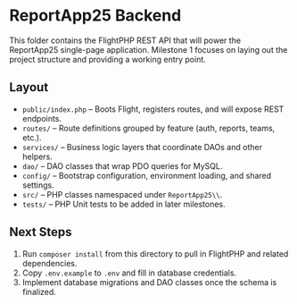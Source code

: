 # ReportApp25 Backend

This folder contains the FlightPHP REST API that will power the ReportApp25 single-page application. Milestone 1 focuses on laying out the project structure and providing a working entry point.

## Layout

- `public/index.php` – Boots Flight, registers routes, and will expose REST endpoints.
- `routes/` – Route definitions grouped by feature (auth, reports, teams, etc.).
- `services/` – Business logic layers that coordinate DAOs and other helpers.
- `dao/` – DAO classes that wrap PDO queries for MySQL.
- `config/` – Bootstrap configuration, environment loading, and shared settings.
- `src/` – PHP classes namespaced under `ReportApp25\\`.
- `tests/` – PHP Unit tests to be added in later milestones.

## Next Steps

1. Run `composer install` from this directory to pull in FlightPHP and related dependencies.
2. Copy `.env.example` to `.env` and fill in database credentials.
3. Implement database migrations and DAO classes once the schema is finalized.
